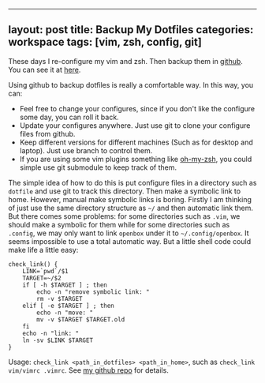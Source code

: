 
---
layout: post
title: Backup My Dotfiles
categories: workspace
tags: [vim, zsh, config, git]
---

These days I re-configure my vim and zsh. Then backup them in [github](http://github.com). You can see it at [here](https://github.com/wb14123/dotfiles).

Using github to backup dotfiles is really a comfortable way. In this way, you can:

+ Feel free to change your configures, since if you don't like the configure some day, you can roll it back.
+ Update your configures anywhere. Just use git to clone your configure files from github.
+ Keep different versions for different machines (Such as for desktop and laptop). Just use branch to control them.
+ If you are using some vim plugins something like [oh-my-zsh](https://github.com/robbyrussell/oh-my-zsh), you could simple use git submodule to keep track of them.

The simple idea of how to do this is put configure files in a directory such as `dotfile` and use git to track this directory. Then make a symbolic link to home. However, manual make symbolic links is boring. Firstly I am thinking of just use the same directory structure as `~/` and then automatic link them. But there comes some problems: for some directories such as `.vim`, we should make a symbolic for them while for some directories such as `.config`, we may only want to link `openbox` under it to `~/.config/openbox`. It seems impossible to use a total automatic way. But a little shell code could make life a little easy:

	check_link() {
		LINK=`pwd`/$1
		TARGET=~/$2
		if [ -h $TARGET ] ; then
			echo -n "remove symbolic link: "
			rm -v $TARGET
		elif [ -e $TARGET ] ; then
			echo -n "move: "
			mv -v $TARGET $TARGET.old
		fi
		echo -n "link: "
		ln -sv $LINK $TARGET
	}

Usage: `check_link <path_in_dotfiles> <path_in_home>`, such as `check_link vim/vimrc .vimrc`. See [my github repo](https://github.com/wb14123/dotfiles/blob/master/link.sh) for details.
